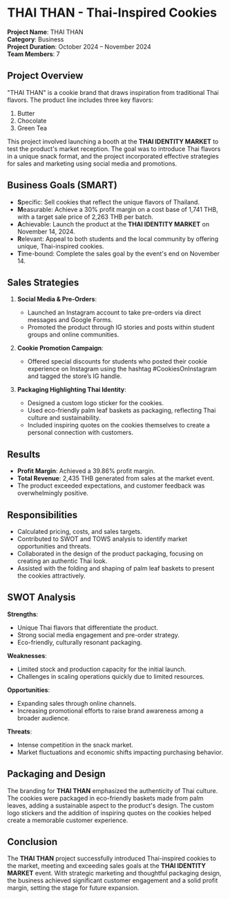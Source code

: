 # THAI THAN - Thai-Inspired Cookies

**Project Name**: THAI THAN  
**Category**: Business  
**Project Duration**: October 2024 – November 2024  
**Team Members**: 7

## Project Overview
"THAI THAN" is a cookie brand that draws inspiration from traditional Thai flavors. The product line includes three key flavors:
1. Butter
2. Chocolate
3. Green Tea

This project involved launching a booth at the **THAI IDENTITY MARKET** to test the product's market reception. The goal was to introduce Thai flavors in a unique snack format, and the project incorporated effective strategies for sales and marketing using social media and promotions.

## Business Goals (SMART)
- **S**pecific: Sell cookies that reflect the unique flavors of Thailand.
- **M**easurable: Achieve a 30% profit margin on a cost base of 1,741 THB, with a target sale price of 2,263 THB per batch.
- **A**chievable: Launch the product at the **THAI IDENTITY MARKET** on November 14, 2024.
- **R**elevant: Appeal to both students and the local community by offering unique, Thai-inspired cookies.
- **T**ime-bound: Complete the sales goal by the event's end on November 14.

## Sales Strategies
1. **Social Media & Pre-Orders**:  
   - Launched an Instagram account to take pre-orders via direct messages and Google Forms.
   - Promoted the product through IG stories and posts within student groups and online communities.
   
2. **Cookie Promotion Campaign**:  
   - Offered special discounts for students who posted their cookie experience on Instagram using the hashtag #CookiesOnInstagram and tagged the store’s IG handle.
   
3. **Packaging Highlighting Thai Identity**:  
   - Designed a custom logo sticker for the cookies.
   - Used eco-friendly palm leaf baskets as packaging, reflecting Thai culture and sustainability.
   - Included inspiring quotes on the cookies themselves to create a personal connection with customers.

## Results
- **Profit Margin**: Achieved a 39.86% profit margin.
- **Total Revenue**: 2,435 THB generated from sales at the market event.
- The product exceeded expectations, and customer feedback was overwhelmingly positive.

## Responsibilities
- Calculated pricing, costs, and sales targets.
- Contributed to SWOT and TOWS analysis to identify market opportunities and threats.
- Collaborated in the design of the product packaging, focusing on creating an authentic Thai look.
- Assisted with the folding and shaping of palm leaf baskets to present the cookies attractively.

## SWOT Analysis
**Strengths**:
- Unique Thai flavors that differentiate the product.
- Strong social media engagement and pre-order strategy.
- Eco-friendly, culturally resonant packaging.

**Weaknesses**:
- Limited stock and production capacity for the initial launch.
- Challenges in scaling operations quickly due to limited resources.

**Opportunities**:
- Expanding sales through online channels.
- Increasing promotional efforts to raise brand awareness among a broader audience.

**Threats**:
- Intense competition in the snack market.
- Market fluctuations and economic shifts impacting purchasing behavior.

## Packaging and Design
The branding for **THAI THAN** emphasized the authenticity of Thai culture. The cookies were packaged in eco-friendly baskets made from palm leaves, adding a sustainable aspect to the product's design. The custom logo stickers and the addition of inspiring quotes on the cookies helped create a memorable customer experience.

## Conclusion
The **THAI THAN** project successfully introduced Thai-inspired cookies to the market, meeting and exceeding sales goals at the **THAI IDENTITY MARKET** event. With strategic marketing and thoughtful packaging design, the business achieved significant customer engagement and a solid profit margin, setting the stage for future expansion.
